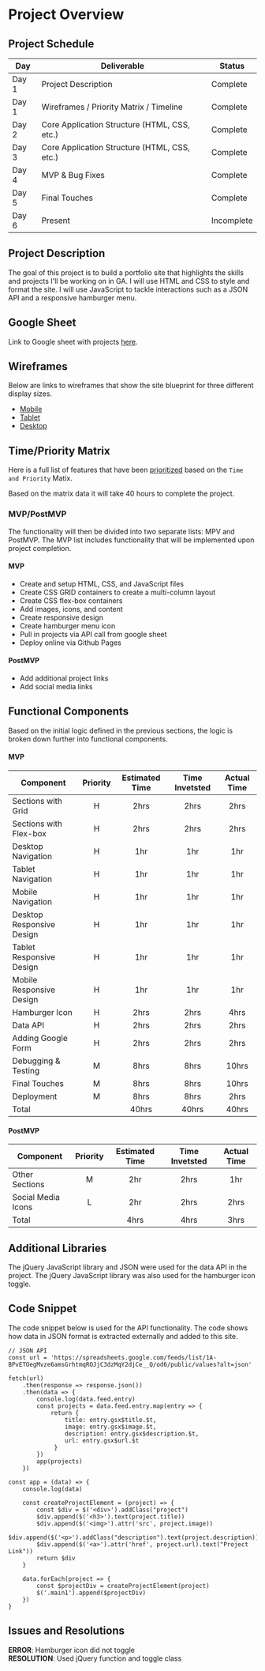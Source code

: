 # Project Overview

## Project Schedule

|  Day | Deliverable | Status
|---|---| ---|
|Day 1| Project Description | Complete
|Day 1| Wireframes / Priority Matrix / Timeline | Complete
|Day 2| Core Application Structure (HTML, CSS, etc.) | Complete
|Day 3| Core Application Structure (HTML, CSS, etc.) | Complete
|Day 4| MVP & Bug Fixes | Complete
|Day 5| Final Touches | Complete
|Day 6| Present | Incomplete


## Project Description

The goal of this project is to build a portfolio site that highlights the skills and projects I'll be working on in GA. I will use HTML and CSS to style and format the site. I will use JavaScript to tackle interactions such as a JSON API and a responsive hamburger menu. 


## Google Sheet

Link to Google sheet with projects [here](https://docs.google.com/spreadsheets/d/1A-BPvETOegMvze6amsGrhtmqROJjC3dzMqY2djCe__Q/edit#gid=0).


## Wireframes

Below are links to wireframes that show the site blueprint for three different display sizes. 

- [Mobile](https://res.cloudinary.com/dssciwyew/image/upload/v1594431798/Mobile.png)
- [Tablet](https://res.cloudinary.com/dssciwyew/image/upload/v1594431799/Tablet.png)
- [Desktop](https://res.cloudinary.com/dssciwyew/image/upload/v1594431799/Desktop.png)


## Time/Priority Matrix 

Here is a full list of features that have been [prioritized](https://res.cloudinary.com/dssciwyew/image/upload/v1594484749/Time%20Matrix.png) based on the `Time and Priority` Matix.   

Based on the matrix data it will take 40 hours to complete the project.


### MVP/PostMVP

The functionality will then be divided into two separate lists: MPV and PostMVP. The MVP list includes functionality that will be implemented upon project completion.  

#### MVP

- Create and setup HTML, CSS, and JavaScript files
- Create CSS GRID containers to create a multi-column layout
- Create CSS flex-box containers
- Add images, icons, and content
- Create responsive design
- Create hamburger menu icon
- Pull in projects via API call from google sheet
- Deploy online via Github Pages

#### PostMVP 

- Add additional project links
- Add social media links


## Functional Components

Based on the initial logic defined in the previous sections, the logic is broken down further into functional components.

#### MVP
| Component | Priority | Estimated Time | Time Invetsted | Actual Time |
| --- | :---: |  :---: | :---: | :---: |
| Sections with Grid| H | 2hrs | 2hrs | 2hrs|
| Sections with Flex-box| H | 2hrs | 2hrs | 2hrs|
| Desktop Navigation | H | 1hr | 1hr | 1hr|
| Tablet Navigation | H | 1hr | 1hr | 1hr|
| Mobile Navigation | H | 1hr | 1hr | 1hr|
| Desktop Responsive Design | H | 1hr | 1hr | 1hr|
| Tablet Responsive Design | H | 1hr | 1hr | 1hr|
| Mobile Responsive Design | H | 1hr | 1hr | 1hr|
| Hamburger Icon | H | 2hrs | 2hrs | 4hrs|
| Data API | H | 2hrs| 2hrs | 2hrs |
| Adding Google Form | H | 2hrs| 2hrs | 2hrs |
| Debugging & Testing | M | 8hrs| 8hrs | 10hrs |
| Final Touches | M | 8hrs| 8hrs | 10hrs |
| Deployment | M | 8hrs| 8hrs | 2hrs |
| Total |  | 40hrs| 40hrs | 40hrs |

#### PostMVP
| Component | Priority | Estimated Time | Time Invetsted | Actual Time |
| --- | :---: |  :---: | :---: | :---: |
| Other Sections| M | 2hr | 2hrs | 1hr|
| Social Media Icons | L | 2hr | 2hrs | 2hrs|
| Total |  | 4hrs| 4hrs | 3hrs |

## Additional Libraries
 The jQuery JavaScript library and JSON were used for the data API in the project. The jQuery JavaScript library was also used for the hamburger icon toggle. 

## Code Snippet

The code snippet below is used for the API functionality. The code shows how data in JSON format is extracted externally and added to this site. 

```
// JSON API
const url = 'https://spreadsheets.google.com/feeds/list/1A-BPvETOegMvze6amsGrhtmqROJjC3dzMqY2djCe__Q/od6/public/values?alt=json'

fetch(url)
    .then(response => response.json())
    .then(data => {
        console.log(data.feed.entry)
        const projects = data.feed.entry.map(entry => {
            return {
                title: entry.gsx$title.$t,
                image: entry.gsx$image.$t,
                description: entry.gsx$description.$t,
                url: entry.gsx$url.$t
             }
        })
        app(projects)
    })

const app = (data) => {
    console.log(data)

    const createProjectElement = (project) => {
        const $div = $('<div>').addClass("project")
        $div.append($('<h3>').text(project.title))
        $div.append($('<img>').attr('src', project.image))
        $div.append($('<p>').addClass("description").text(project.description))
        $div.append($('<a>').attr('href', project.url).text("Project Link"))
        return $div
    }
    
    data.forEach(project => {
        const $projectDiv = createProjectElement(project)
        $('.main1').append($projectDiv)  
    })
}
```

## Issues and Resolutions
**ERROR**: Hamburger icon did not toggle                                
**RESOLUTION**: Used jQuery function and toggle class

